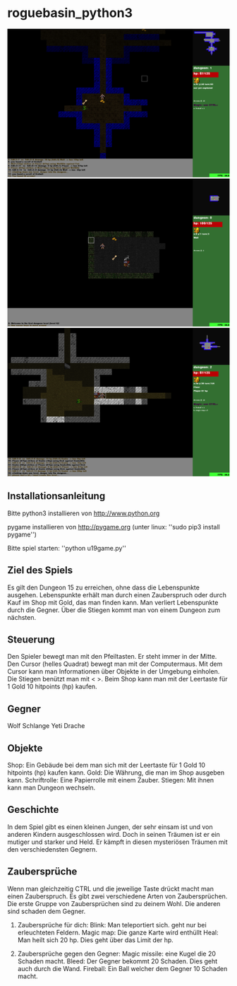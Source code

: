 # roguebasin_python3

![screenshot1pydungeon.png](screenshot1pydungeon.png)
![screenshot2pydungeon.png](screenshot2pydungeon.png)
![screenshot3pydungeon.png](screenshot3pydungeon.png)

## Installationsanleitung

Bitte python3 installieren von http://www.python.org

pygame installieren von http://pygame.org 
(unter linux: ''sudo pip3 install pygame'')

Bitte spiel starten: ''python u19game.py''

## Ziel des Spiels
Es gilt den Dungeon 15 zu erreichen, ohne dass die Lebenspunkte ausgehen.
Lebenspunkte erhält man durch einen Zauberspruch oder durch Kauf im Shop mit Gold, das man finden kann.
Man verliert Lebenspunkte durch die Gegner.
Über die Stiegen kommt man von einem Dungeon zum nächsten.

## Steuerung

Den Spieler bewegt man mit den Pfeiltasten. Er steht immer in der Mitte.
Den Cursor (helles Quadrat) bewegt man mit der Computermaus.
Mit dem Cursor kann man Informationen über Objekte in der Umgebung einholen.
Die Stiegen benützt man mit < >.
Beim Shop kann man mit der Leertaste für 1 Gold 10 hitpoints (hp) kaufen.

## Gegner

Wolf
Schlange
Yeti
Drache

## Objekte

Shop: Ein Gebäude bei dem man sich mit der Leertaste für 1 Gold 10 hitpoints (hp) kaufen kann.
Gold: Die Währung, die man im Shop ausgeben kann.
Schriftrolle: Eine Papierrolle mit einem Zauber.
Stiegen: Mit ihnen kann man Dungeon wechseln.

## Geschichte

In dem Spiel gibt es einen kleinen Jungen, der sehr einsam ist und
von anderen Kindern ausgeschlossen wird. Doch in seinen Träumen ist 
er ein mutiger und starker und Held. Er kämpft in diesen 
mysteriösen Träumen mit den verschiedensten Gegnern.

## Zaubersprüche

Wenn man gleichzeitig CTRL und die jeweilige Taste drückt macht man einen Zauberspruch.
Es gibt zwei verschiedene Arten von Zaubersprüchen. Die erste Gruppe von Zaubersprüchen sind zu 
deinem Wohl. Die anderen sind schaden dem Gegner.

1. Zaubersprüche für dich:
Blink: Man teleportiert sich. geht nur bei erleuchteten Feldern.
Magic map: Die ganze Karte wird enthüllt
Heal: Man heilt sich 20 hp. Dies geht über das Limit der hp.

2. Zaubersprüche gegen den Gegner:
Magic missile: eine Kugel die 20 Schaden macht.
Bleed: Der Gegner bekommt 20 Schaden. Dies geht auch durch die Wand.
Fireball: Ein Ball welcher dem Gegner 10 Schaden macht.

